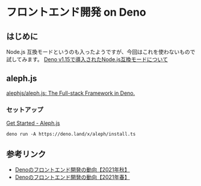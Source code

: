 # フロントエンド開発 on Deno

## はじめに

Node.js 互換モードというのも入ったようですが、今回はこれを使わないもので試してみます。
[Deno v1.15で導入されたNode.js互換モードについて](https://zenn.dev/uki00a/articles/node-compat-mode-introduced-in-deno-v1-15)

## aleph.js

[alephjs/aleph.js: The Full-stack Framework in Deno.](https://github.com/alephjs/aleph.js)

### セットアップ

[Get Started - Aleph.js](https://alephjs.org/docs/get-started)

```shell
deno run -A https://deno.land/x/aleph/install.ts
```


## 参考リンク

- [Denoのフロントエンド開発の動向【2021年秋】](https://zenn.dev/uki00a/articles/frontend-development-in-deno-2021-autumn)
- [Denoのフロントエンド開発の動向【2021年春】](https://zenn.dev/uki00a/articles/frontend-development-in-deno-2021-spring)
